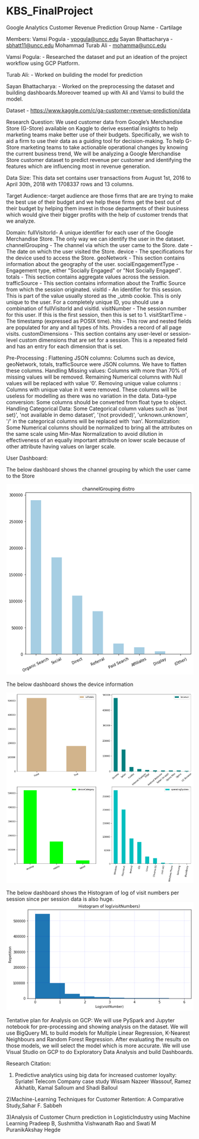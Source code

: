 # KBS_FinalProject 
Google Analytics Customer Revenue Prediction
Group Name - Cartilage

Members: Vamsi Pogula - vpogula@uncc.edu Sayan Bhattacharya - sbhatt11@uncc.edu Mohammad Turab Ali - mohamma@uncc.edu


Vamsi Pogula: - Researched the dataset  and put an ideation of the project workflow using GCP Platform.

Turab Ali: - Worked on building the model for prediction

Sayan Bhattacharya: - Worked on the preprocessing the dataset and building dashboards.Moreover teamed up with Ali and Vamsi to build the model.

Dataset - https://www.kaggle.com/c/ga-customer-revenue-prediction/data

Research Question: We used customer data from Google’s Merchandise Store (G-Store) available on Kaggle to derive essential insights to help marketing teams make better use of their budgets. Specifically, we wish to aid a firm to use their data as a guiding tool for decision-making. To help G-Store marketing teams to take actionable operational changes by knowing the current business trend, We will be analyzing a Google Merchandise Store customer dataset to predict revenue per customer and identifying the features which are influencing most in revenue generation.

Data Size: This data set contains user transactions from August 1st, 2016 to April 30th, 2018 with 1708337 rows and 13 columns.

Target Audience:-target audience are those firms that are are trying to make the best use of their budget and we help these firms get the best out of their budget by helping them invest in those departments of their business which would give their bigger profits with the help of customer trends that we analyze.

Domain: fullVisitorId- A unique identifier for each user of the Google Merchandise Store. The only way we can identify the user in the dataset. channelGrouping - The channel via which the user came to the Store. date - The date on which the user visited the Store. device - The specifications for the device used to access the Store. geoNetwork - This section contains information about the geography of the user. socialEngagementType - Engagement type, either "Socially Engaged" or "Not Socially Engaged". totals - This section contains aggregate values across the session. trafficSource - This section contains information about the Traffic Source from which the session originated. visitId - An identifier for this session. This is part of the value usually stored as the _utmb cookie. This is only unique to the user. For a completely unique ID, you should use a combination of fullVisitorId and visitId. visitNumber - The session number for this user. If this is the first session, then this is set to 1. visitStartTime - The timestamp (expressed as POSIX time). hits - This row and nested fields are populated for any and all types of hits. Provides a record of all page visits. customDimensions - This section contains any user-level or session-level custom dimensions that are set for a session. This is a repeated field and has an entry for each dimension that is set.

Pre-Processing : Flattening JSON columns: Columns such as device, geoNetwork, totals, trafficSource were JSON columns. We have to flatten these columns. Handling Missing values: Columns with more than 70% of missing values will be removed. Remaining Numerical columns with Null values will be replaced with value ‘0’. Removing unique value columns : Columns with unique value in it were removed. These columns will be useless for modelling as there was no variation in the data. Data-type conversion: Some columns should be converted from float type to object. Handling Categorical Data: Some Categorical column values such as '(not set)', 'not available in demo dataset', '(not provided)', 'unknown.unknown', '/' in the categorical columns will be replaced with ‘nan’. Normalization: Some Numerical columns should be normalized to bring all the attributes on the same scale using Min-Max Normalization to avoid dilution in effectiveness of an equally important attribute on lower scale because of other attribute having values on larger scale.


User Dashboard:

The below dashboard shows the channel grouping by which the user came to the Store

![alt text](https://github.com/riemannzeta1191/kbs_FinalProject/blob/master/Images/Image2.png)

The below dashboard shows the device information

![alt text](https://github.com/riemannzeta1191/kbs_FinalProject/blob/master/Images/Image1.png)

The below dashboard shows the Histogram of log of visit numbers per session since per session data is also huge.
![alt text](https://github.com/riemannzeta1191/kbs_FinalProject/blob/master/Images/Image3.png)

Tentative plan for Analysis on GCP: We will use PySpark and Jupyter notebook for pre-processing and showing analysis on the dataset. We will use BigQuery ML to build models for Multiple Linear Regression, K-Nearest Neighbours and Random Forest Regression. After evaluating the results on those models, we will select the model which is more accurate. We will use Visual Studio on GCP to do Exploratory Data Analysis and build Dashboards.


Research Citation:

1) Predictive analytics using big data for increased customer loyalty: Syriatel Telecom Company case study
Wissam Nazeer Wassouf, Ramez Alkhatib, Kamal Salloum and Shadi Balloul 

2)Machine-Learning Techniques for Customer Retention: A Comparative Study,Sahar F. Sabbeh

3)Analysis of Customer Churn prediction in LogisticIndustry using Machine Learning
Pradeep B, Sushmitha Vishwanath Rao and Swati M PuranikAkshay Hegde
